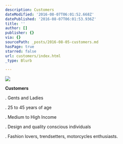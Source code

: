 ```yaml
---
description: Customers
dateModified: '2016-08-07T06:01:52.668Z'
datePublished: '2016-08-07T06:01:53.936Z'
title: ''
author: []
publisher: {}
via: {}
sourcePath: _posts/2016-08-05-customers.md
hasPage: true
starred: false
url: customers/index.html
_type: Blurb

---
```

![](https://the-grid-user-content.s3-us-west-2.amazonaws.com/1c703e8e-0bc2-4fb2-a2da-51b1698a3379.png)

**Customers**

. Gents and Ladies

. 25 to 45 years of age

. Medium to High Income

. Design and quality conscious individuals

. Fashion lovers, trendsetters, motorcycles enthusiasts.